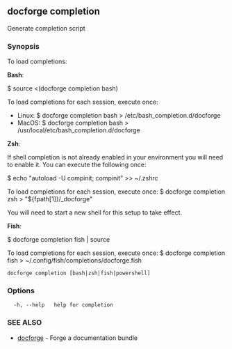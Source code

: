 ## docforge completion

Generate completion script

### Synopsis

To load completions:

**Bash**:

$ source <(docforge completion bash)

To load completions for each session, execute once:
- Linux:
  $ docforge completion bash > /etc/bash_completion.d/docforge
- MacOS:
  $ docforge completion bash > /usr/local/etc/bash_completion.d/docforge

**Zsh**:

If shell completion is not already enabled in your environment you will need
to enable it.  You can execute the following once:

$ echo "autoload -U compinit; compinit" >> ~/.zshrc

To load completions for each session, execute once:
$ docforge completion zsh > "${fpath[1]}/_docforge"

You will need to start a new shell for this setup to take effect.

**Fish**:

$ docforge completion fish | source

To load completions for each session, execute once:
$ docforge completion fish > ~/.config/fish/completions/docforge.fish


```
docforge completion [bash|zsh|fish|powershell]
```

### Options

```
  -h, --help   help for completion
```

### SEE ALSO

* [docforge](docforge.md)	 - Forge a documentation bundle

